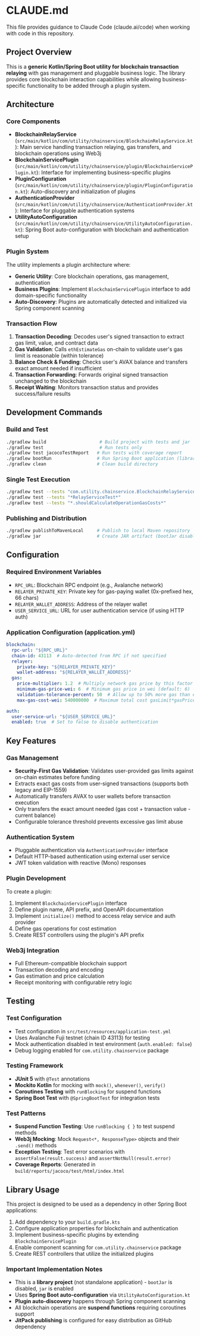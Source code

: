 # CLAUDE.md

This file provides guidance to Claude Code (claude.ai/code) when working with code in this repository.

## Project Overview

This is a **generic Kotlin/Spring Boot utility for blockchain transaction relaying** with gas management and pluggable business logic. The library provides core blockchain interaction capabilities while allowing business-specific functionality to be added through a plugin system.

## Architecture

### Core Components

- **BlockchainRelayService** (`src/main/kotlin/com/utility/chainservice/BlockchainRelayService.kt`): Main service handling transaction relaying, gas transfers, and blockchain operations using Web3j
- **BlockchainServicePlugin** (`src/main/kotlin/com/utility/chainservice/plugin/BlockchainServicePlugin.kt`): Interface for implementing business-specific plugins
- **PluginConfiguration** (`src/main/kotlin/com/utility/chainservice/plugin/PluginConfiguration.kt`): Auto-discovery and initialization of plugins
- **AuthenticationProvider** (`src/main/kotlin/com/utility/chainservice/AuthenticationProvider.kt`): Interface for pluggable authentication systems
- **UtilityAutoConfiguration** (`src/main/kotlin/com/utility/chainservice/UtilityAutoConfiguration.kt`): Spring Boot auto-configuration with blockchain and authentication setup

### Plugin System

The utility implements a plugin architecture where:
- **Generic Utility**: Core blockchain operations, gas management, authentication
- **Business Plugins**: Implement `BlockchainServicePlugin` interface to add domain-specific functionality
- **Auto-Discovery**: Plugins are automatically detected and initialized via Spring component scanning

### Transaction Flow

1. **Transaction Decoding**: Decodes user's signed transaction to extract gas limit, value, and contract data
2. **Gas Validation**: Calls `ethEstimateGas` on-chain to validate user's gas limit is reasonable (within tolerance)
3. **Balance Check & Funding**: Checks user's AVAX balance and transfers exact amount needed if insufficient
4. **Transaction Forwarding**: Forwards original signed transaction unchanged to the blockchain
5. **Receipt Waiting**: Monitors transaction status and provides success/failure results

## Development Commands

### Build and Test
```bash
./gradlew build                    # Build project with tests and jar
./gradlew test                     # Run tests only
./gradlew test jacocoTestReport   # Run tests with coverage report
./gradlew bootRun                 # Run Spring Boot application (library mode)
./gradlew clean                   # Clean build directory
```

### Single Test Execution
```bash
./gradlew test --tests "com.utility.chainservice.BlockchainRelayServiceTest"
./gradlew test --tests "*RelayServiceTest*"
./gradlew test --tests "*.shouldCalculateOperationGasCosts*"
```

### Publishing and Distribution
```bash
./gradlew publishToMavenLocal     # Publish to local Maven repository
./gradlew jar                     # Create JAR artifact (bootJar disabled)
```

## Configuration

### Required Environment Variables
- `RPC_URL`: Blockchain RPC endpoint (e.g., Avalanche network)
- `RELAYER_PRIVATE_KEY`: Private key for gas-paying wallet (0x-prefixed hex, 66 chars)
- `RELAYER_WALLET_ADDRESS`: Address of the relayer wallet
- `USER_SERVICE_URL`: URL for user authentication service (if using HTTP auth)

### Application Configuration (application.yml)
```yaml
blockchain:
  rpc-url: "${RPC_URL}"
  chain-id: 43113  # Auto-detected from RPC if not specified
  relayer:
    private-key: "${RELAYER_PRIVATE_KEY}"
    wallet-address: "${RELAYER_WALLET_ADDRESS}"
  gas:
    price-multiplier: 1.2  # Multiply network gas price by this factor (default: 1.2)
    minimum-gas-price-wei: 6  # Minimum gas price in wei (default: 6)
    validation-tolerance-percent: 50  # Allow up to 50% more gas than estimate (default: 50)
    max-gas-cost-wei: 540000000  # Maximum total cost gasLimit*gasPrice in wei (default: ~$0.014)

auth:
  user-service-url: "${USER_SERVICE_URL}"
  enabled: true  # Set to false to disable authentication
```

## Key Features

### Gas Management
- **Security-First Gas Validation**: Validates user-provided gas limits against on-chain estimates before funding
- Extracts exact gas costs from user-signed transactions (supports both legacy and EIP-1559)
- Automatically transfers AVAX to user wallets before transaction execution
- Only transfers the exact amount needed (gas cost + transaction value - current balance)
- Configurable tolerance threshold prevents excessive gas limit abuse

### Authentication System
- Pluggable authentication via `AuthenticationProvider` interface
- Default HTTP-based authentication using external user service
- JWT token validation with reactive (Mono) responses

### Plugin Development
To create a plugin:
1. Implement `BlockchainServicePlugin` interface
2. Define plugin name, API prefix, and OpenAPI documentation
3. Implement `initialize()` method to access relay service and auth provider
4. Define gas operations for cost estimation
5. Create REST controllers using the plugin's API prefix

### Web3j Integration
- Full Ethereum-compatible blockchain support
- Transaction decoding and encoding
- Gas estimation and price calculation
- Receipt monitoring with configurable retry logic

## Testing

### Test Configuration
- Test configuration in `src/test/resources/application-test.yml`
- Uses Avalanche Fuji testnet (chain ID 43113) for testing
- Mock authentication disabled in test environment (`auth.enabled: false`)
- Debug logging enabled for `com.utility.chainservice` package

### Testing Framework
- **JUnit 5** with `@Test` annotations
- **Mockito Kotlin** for mocking with `mock()`, `whenever()`, `verify()`
- **Coroutines Testing** with `runBlocking` for suspend functions
- **Spring Boot Test** with `@SpringBootTest` for integration tests

### Test Patterns
- **Suspend Function Testing**: Use `runBlocking { }` to test suspend methods
- **Web3j Mocking**: Mock `Request<*, ResponseType>` objects and their `.send()` methods
- **Exception Testing**: Test error scenarios with `assertFalse(result.success)` and `assertNotNull(result.error)`
- **Coverage Reports**: Generated in `build/reports/jacoco/test/html/index.html`

## Library Usage

This project is designed to be used as a dependency in other Spring Boot applications:

1. Add dependency to your `build.gradle.kts`
2. Configure application properties for blockchain and authentication
3. Implement business-specific plugins by extending `BlockchainServicePlugin`
4. Enable component scanning for `com.utility.chainservice` package
5. Create REST controllers that utilize the initialized plugins

### Important Implementation Notes
- This is a **library project** (not standalone application) - `bootJar` is disabled, `jar` is enabled
- Uses **Spring Boot auto-configuration** via `UtilityAutoConfiguration.kt`
- **Plugin auto-discovery** happens through Spring component scanning
- All blockchain operations are **suspend functions** requiring coroutines support
- **JitPack publishing** is configured for easy distribution as GitHub dependency